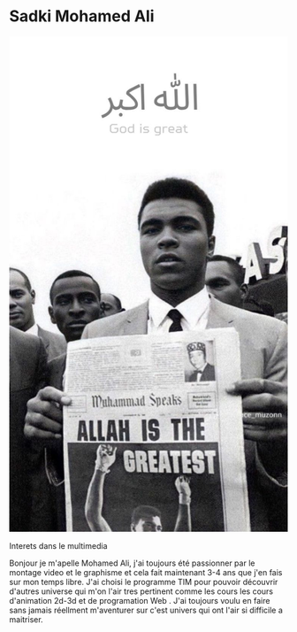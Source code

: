 # Sadki Mohamed Ali

![Image](Photo-Ali.jpg)


Interets dans le multimedia

Bonjour je m'apelle Mohamed Ali, j'ai toujours été passionner par le montage video et le graphisme et cela fait maintenant 3-4 ans que j'en fais sur mon temps libre.
J'ai choisi le programme TIM pour pouvoir découvrir d'autres universe qui m'on l'air tres pertinent comme les cours les cours d'animation 2d-3d et de programation Web .
J'ai toujours voulu en faire sans jamais réellment m'aventurer sur c'est univers qui ont l'air si difficile a maitriser. 

